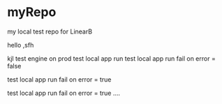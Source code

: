 # myRepo
my local test repo for LinearB

hello
,sfh

kjl
test engine on prod
test local app run
test local app run fail on error = false

test local app run fail on error = true

test local app run fail on error = true ....
